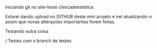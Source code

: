 Iniciando git no site-teste clinicadeestetica

Estarei dando upload no GITHUB deste mini projeto e irei atualizando-o assim que novas alterações importantes forem feitas.

Testando outra coisa

/ Testes com o branch de testes.
